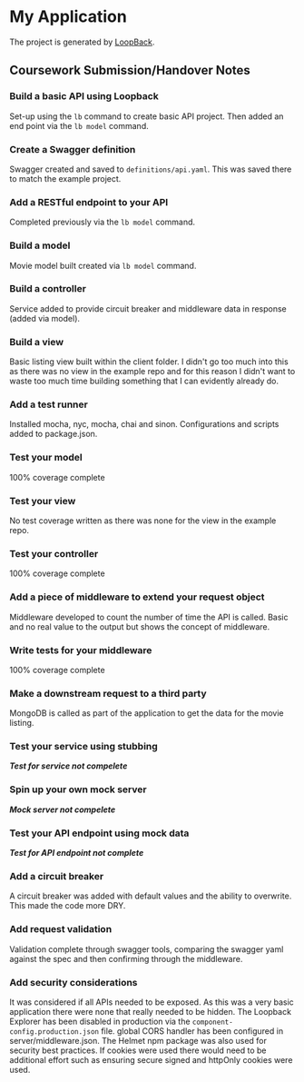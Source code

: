 # My Application

The project is generated by [LoopBack](http://loopback.io).

## Coursework Submission/Handover Notes

### Build a basic API using Loopback
Set-up using the ```lb``` command to create basic API project.
Then added an end point via the ```lb model``` command.

### Create a Swagger definition
Swagger created and saved to ```definitions/api.yaml```.
This was saved there to match the example project.

### Add a RESTful endpoint to your API
Completed previously via the ```lb model``` command.

### Build a model
Movie model built created via ```lb model``` command.

### Build a controller
Service added to provide circuit breaker and middleware data in response (added via model).

### Build a view
Basic listing view built within the client folder.
I didn't go too much into this as there was no view in the example repo and for this reason I didn't want to waste too much time building something that I can evidently already do.

### Add a test runner
Installed mocha, nyc, mocha, chai and sinon.
Configurations and scripts added to package.json.

### Test your model
100% coverage complete

### Test your view
No test coverage written as there was none for the view in the example repo.

### Test your controller
100% coverage complete

### Add a piece of middleware to extend your request object
Middleware developed to count the number of time the API is called.
Basic and no real value to the output but shows the concept of middleware.

### Write tests for your middleware
100% coverage complete

### Make a downstream request to a third party
MongoDB is called as part of the application to get the data for the movie listing.

### Test your service using stubbing
__*Test for service not compelete*__

### Spin up your own mock server
__*Mock server not compelete*__

### Test your API endpoint using mock data
__*Test for API endpoint not complete*__

### Add a circuit breaker
A circuit breaker was added with default values and the ability to overwrite.
This made the code more DRY.

### Add request validation
Validation complete through swagger tools, comparing the swagger yaml against the spec and then confirming through the middleware.

### Add security considerations
It was considered if all APIs needed to be exposed.
As this was a very basic application there were none that really needed to be hidden.
The Loopback Explorer has been disabled in production via the ```component-config.production.json``` file.
global CORS handler has been configured in server/middleware.json.
The Helmet npm package was also used for security best practices.
If cookies were used there would need to be additional effort such as ensuring secure signed and httpOnly cookies were used.
